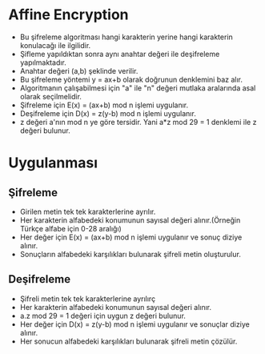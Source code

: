 # Affine Encryption
- Bu şifreleme algoritması hangi karakterin yerine hangi karakterin konulacağı ile ilgilidir.
- Şifleme yapıldıktan sonra aynı anahtar değeri ile deşifreleme yapılmaktadır.
- Anahtar değeri (a,b) şeklinde verilir.
- Bu şifreleme yöntemi y = ax+b olarak doğrunun denklemini baz alır.
- Algoritmanın çalışabilmesi için "a" ile "n" değeri mutlaka aralarında asal olarak seçilmelidir.
- Şifreleme için E(x) = (ax+b) mod n işlemi uygulanır.
- Deşifreleme için D(x) = z(y-b) mod n işlemi uygulanır.
- z değeri a'nın mod n ye göre tersidir. Yani a*z mod 29 = 1 denklemi ile z değeri bulunur.

# Uygulanması

## Şifreleme
- Girilen metin tek tek karakterlerine ayrılır.
- Her karakterin alfabedeki konumunun sayısal değeri alınır.(Örneğin Türkçe alfabe için 0-28 aralığı)
- Her değer için E(x) = (ax+b) mod n işlemi uygulanır ve sonuç diziye alınır.
- Sonuçların alfabedeki karşılıkları bulunarak şifreli metin oluşturulur.

## Deşifreleme
- Şifreli metin tek tek karakterlerine ayrılırç
- Her karakterin alfabedeki konumunun sayısal değeri alınır.
- a.z mod 29 = 1 değeri için uygun z değeri bulunur.
- Her değer için D(x) = z(y-b) mod n işlemi uygulanır ve sonuçlar diziye alınır.
- Her sonucun alfabedeki karşılıkları bulunarak şifreli metin çözülür.


